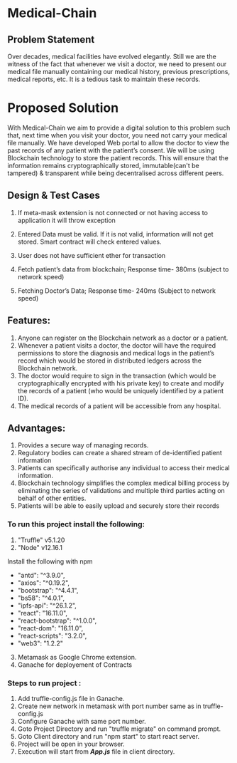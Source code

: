 # Medical-Chain

## Problem Statement
Over decades, medical facilities have evolved elegantly. Still we are the witness of the fact that whenever we visit a doctor, we need to present our medical file manually containing our medical history, previous prescriptions, medical reports, etc. It is a tedious task to maintain these records. 

# Proposed Solution
With Medical-Chain we aim to provide a digital solution to this problem such that, next time when you visit your doctor, you need not carry your medical file manually. We have developed Web portal to allow the doctor to view the past records of any patient with the patient’s consent.
We will be using Blockchain technology to store the patient records. This will ensure that the information remains cryptographically stored, immutable(can't be tampered) & transparent while being decentralised across different peers. 

## Design & Test Cases

1. If meta-mask extension is not connected or not having access to application it will throw exception

2. Entered Data must be valid. If it is not valid, information will not get stored. Smart contract will check entered values.

3. User does not have sufficient ether for transaction

4. Fetch patient’s data from blockchain; Response time- 380ms (subject to network speed)

5. Fetching Doctor’s Data; Response time- 240ms (Subject to network speed)



## Features:
1. Anyone can register on the Blockchain network as a doctor or a patient.
2. Whenever a patient visits a doctor, the doctor will have the required permissions to store the diagnosis and medical logs in the patient’s record which would be stored in distributed ledgers across the Blockchain network.
3. The doctor would require to sign in the transaction (which would be cryptographically encrypted with his private key) to create and modify the records of a patient (who would be uniquely identified by a patient ID).
4. The medical records of a patient will be accessible from any hospital.

## Advantages:
1. Provides a secure way of managing records.
2. Regulatory bodies can create a shared stream of de-identified patient information
3. Patients can specifically authorise any individual to access their medical  information.
4. Blockchain technology simplifies the complex medical billing process by eliminating the series of validations and multiple third parties acting on behalf of other entities.
5. Patients will be able to easily upload and securely store their records

### To run this project install the following:
1. "Truffle" v5.1.20
2. "Node" v12.16.1 

Install the following with npm

* "antd": "^3.9.0",
* "axios": "^0.19.2",
* "bootstrap": "^4.4.1",
* "bs58": "^4.0.1",
* "ipfs-api": "^26.1.2",
* "react": "16.11.0",
* "react-bootstrap": "^1.0.0",
* "react-dom": "16.11.0",
* "react-scripts": "3.2.0",
* "web3": "1.2.2"

3. Metamask as Google Chrome extension.
4. Ganache for deployement of Contracts

### Steps to run project :
1. Add truffle-config.js file in Ganache.
2. Create new network in metamask with port number same as in truffle-config.js
3. Configure Ganache with same port number.
4. Goto Project Directory and run "truffle migrate" on command prompt.
5. Goto Client directory and run "npm start" to start react server.
6. Project will be open in your browser.
7. Execution will start from _**App.js**_ file in client directory.

 
